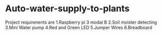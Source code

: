 # Auto-water-supply-to-plants
Project requirenents are
1.Raspberry pi 3 modal B
2.Soil moister detecting 
3.Mini Water pump
4.Red and Green LED 
5.Jumper Wires
6.Breadboard

